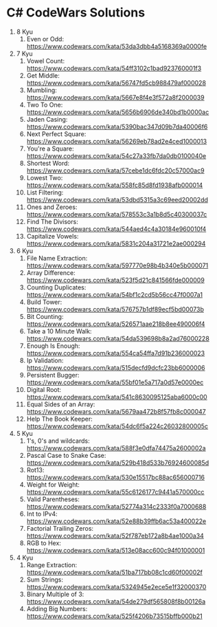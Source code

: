 # C# CodeWars Solutions

1. 8 Kyu
    1. Even or Odd: https://www.codewars.com/kata/53da3dbb4a5168369a0000fe
2. 7 Kyu
    1. Vowel Count: https://www.codewars.com/kata/54ff3102c1bad923760001f3
    2. Get Middle: https://www.codewars.com/kata/56747fd5cb988479af000028
    3. Mumbling: https://www.codewars.com/kata/5667e8f4e3f572a8f2000039
    4. Two To One: https://www.codewars.com/kata/5656b6906de340bd1b0000ac
    5. Jaden Casing: https://www.codewars.com/kata/5390bac347d09b7da40006f6
    6. Next Perfect Square: https://www.codewars.com/kata/56269eb78ad2e4ced1000013
    7. You're a Square: https://www.codewars.com/kata/54c27a33fb7da0db0100040e
    8. Shortest Word: https://www.codewars.com/kata/57cebe1dc6fdc20c57000ac9
    9. Lowest Two: https://www.codewars.com/kata/558fc85d8fd1938afb000014
    10. List Filtering: https://www.codewars.com/kata/53dbd5315a3c69eed20002dd
    11. Ones and Zeroes: https://www.codewars.com/kata/578553c3a1b8d5c40300037c
    12. Find The Divisors: https://www.codewars.com/kata/544aed4c4a30184e960010f4
    13. Capitalize Vowels: https://www.codewars.com/kata/5831c204a31721e2ae000294
3. 6 Kyu
    1. File Name Extraction: https://www.codewars.com/kata/597770e98b4b340e5b000071
    2. Array Difference: https://www.codewars.com/kata/523f5d21c841566fde000009
    3. Counting Duplicates: https://www.codewars.com/kata/54bf1c2cd5b56cc47f0007a1
    4. Build Tower: https://www.codewars.com/kata/576757b1df89ecf5bd00073b
    5. Bit Counting: https://www.codewars.com/kata/526571aae218b8ee490006f4
    6. Take a 10 Minute Walk: https://www.codewars.com/kata/54da539698b8a2ad76000228
    7. Enough Is Enough: https://www.codewars.com/kata/554ca54ffa7d91b236000023
    8. Ip Validation: https://www.codewars.com/kata/515decfd9dcfc23bb6000006
    9. Persistent Bugger: https://www.codewars.com/kata/55bf01e5a717a0d57e0000ec
    10. Digital Root: https://www.codewars.com/kata/541c8630095125aba6000c00
    11. Equal Sides of an Array: https://www.codewars.com/kata/5679aa472b8f57fb8c000047
    12. Help The Book Keeper: https://www.codewars.com/kata/54dc6f5a224c26032800005c
4. 5 Kyu
    1. 1's, 0's and wildcards: https://www.codewars.com/kata/588f3e0dfa74475a2600002a
    2. Pascal Case to Snake Case: https://www.codewars.com/kata/529b418d533b76924600085d
    3. Rot13: https://www.codewars.com/kata/530e15517bc88ac656000716
    4. Weight for Weight: https://www.codewars.com/kata/55c6126177c9441a570000cc
    5. Valid Parentheses: https://www.codewars.com/kata/52774a314c2333f0a7000688
    6. Int to IPv4: https://www.codewars.com/kata/52e88b39ffb6ac53a400022e
    7. Factorial Trailing Zeros: https://www.codewars.com/kata/52f787eb172a8b4ae1000a34
    8. RGB to Hex: https://www.codewars.com/kata/513e08acc600c94f01000001
5. 4 Kyu
    1. Range Extraction: https://www.codewars.com/kata/51ba717bb08c1cd60f00002f
    2. Sum Strings: https://www.codewars.com/kata/5324945e2ece5e1f32000370
    3. Binary Multiple of 3: https://www.codewars.com/kata/54de279df565808f8b00126a
    4. Adding Big Numbers: https://www.codewars.com/kata/525f4206b73515bffb000b21